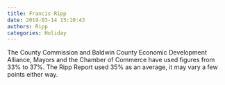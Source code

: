 ```yaml
---
title: Francis Ripp
date: 2019-03-14 15:10:43
authors: Ripp
categories: Holiday
---
```


 The County Commission and Baldwin County Economic Development Alliance, Mayors and the Chamber of Commerce have used figures from 33% to 37%. The Ripp Report used 35% as an average, it may vary a few points either way.